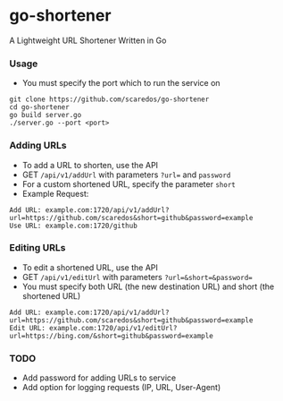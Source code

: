 # go-shortener
A Lightweight URL Shortener Written in Go

### Usage
- You must specify the port which to run the service on
```
git clone https://github.com/scaredos/go-shortener
cd go-shortener
go build server.go
./server.go --port <port>
```


### Adding URLs
- To add a URL to shorten, use the API
- GET `/api/v1/addUrl` with parameters `?url=` and `password`
- For a custom shortened URL, specify the parameter `short`
- Example Request:

```
Add URL: example.com:1720/api/v1/addUrl?url=https://github.com/scaredos&short=github&password=example
Use URL: example.com:1720/github
```

### Editing URLs 
- To edit a shortened URL, use the API
- GET `/api/v1/editUrl` with parameters `?url=&short=&password=`
- You must specify both URL (the new destination URL) and short (the shortened URL)
```
Add URL: example.com:1720/api/v1/addUrl?url=https://github.com/scaredos&short=github&password=example
Edit URL: example.com:1720/api/v1/editUrl?url=https://bing.com/&short=github&password=example
```

### TODO
- Add password for adding URLs to service
- Add option for logging requests (IP, URL, User-Agent)
